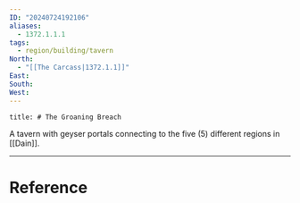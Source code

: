 ```yaml
---
ID: "20240724192106"
aliases:
  - 1372.1.1.1
tags:
  - region/building/tavern
North:
  - "[[The Carcass|1372.1.1]]"
East: 
South: 
West:
---
```

```toc
title: # The Groaning Breach
```

A tavern with geyser portals connecting to the five (5) different regions in [[Dain]]. 

---

# Reference